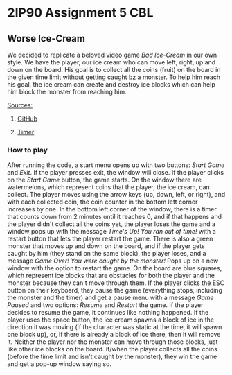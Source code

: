 # 2IP90 Assignment 5 CBL

## Worse Ice-Cream

We decided to replicate a beloved video game _Bad Ice-Cream_ in our own style. We have the player, our ice cream who can move left, right, up and down on the board. His goal is to collect all the coins (fruit) on the board in the given time limit without getting caught bz a monster. To help him reach his goal, the ice cream can create and destroy ice blocks which can help him block the monster from reaching him.

<ins>Sources:</ins>
1) [GitHub](https://docs.github.com/en/get-started)

3) [Timer](https://docs.oracle.com/javase/8/docs/api/javax/swing/Timer.html)
  
### How to play
After running the code, a start menu opens up with two buttons: _Start Game_ and _Exit_. If the player presses exit, the window will close. If the player clicks on the _Start Game_ button, the game starts. On the window there are watermelons, which represent coins that the player, the ice cream, can collect. The player moves using the arrow keys (up, down, left, or right), and with each collected coin, the coin counter in the bottom left corner increases by one. In the bottom left corner of the window, there is a timer that counts down from 2 minutes until it reaches 0, and if that happens and the player didn't collect all the coins yet, the player loses the game and a window pops up with the message _Time's Up! You ran out of time!_ with a restart button that lets the player restart the game. There is also a green monster that moves up and down on the board, and if the player gets caught by him (they stand on the same block), the player loses, and a message _Game Over! You were caught by the monster!_ Pops up on a new window with the option to restart the game. On the board are blue squares, which represent ice blocks that are obstacles for both the player and the monster because they can't move through them. If the player clicks the ESC button on their keyboard, they pause the game (everything stops, including the monster and the timer) and get a pause menu with a message _Game Paused_ and two options: _Resume_ and _Restart_ the game. If the player decides to resume the game, it continues like nothing happened. If the player uses the space button, the ice cream spawns a block of ice in the direction it was moving (if the character was static at the time, it will spawn one block up), or, if there is already a block of ice there, then it will remove it. Neither the player nor the monster can move through those blocks, just like other ice blocks on the board. If/when the player collects all the coins (before the time limit and isn't caught by the monster), they win the game and get a pop-up window saying so.
